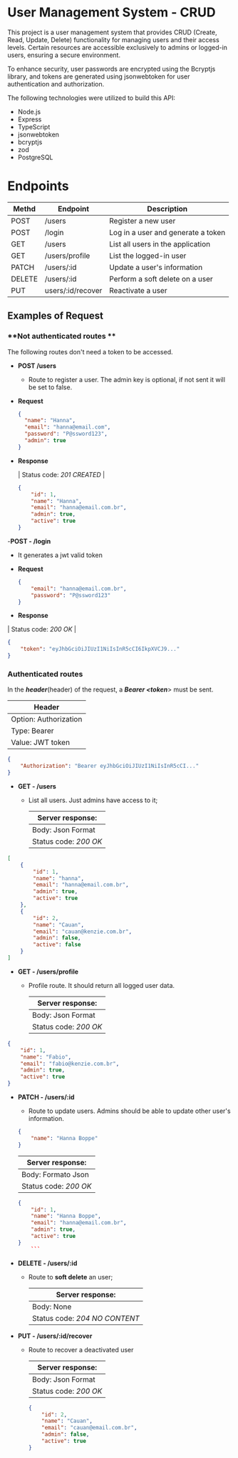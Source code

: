 # User Management System - CRUD

This project is a user management system that provides CRUD (Create, Read, Update, Delete) functionality for managing users and their access levels. Certain resources are accessible exclusively to admins or logged-in users, ensuring a secure environment.

To enhance security, user passwords are encrypted using the Bcryptjs library, and tokens are generated using jsonwebtoken for user authentication and authorization.

The following technologies were utilized to build this API:

- Node.js
- Express
- TypeScript
- jsonwebtoken
- bcryptjs
- zod
- PostgreSQL

# Endpoints

| Methd | Endpoint | Description |
| - | - | - |
| POST | /users | Register a new user |
| POST | /login | Log in a user and generate a token |
| GET  | /users | List all users in the application |
| GET  | /users/profile | List the logged-in user | 
| PATCH | /users/:id | Update a user's information | 
| DELETE | /users/:id | Perform a soft delete on a user | 
| PUT | users/:id/recover | Reactivate a user | 


## **Examples of Request**

### **Not authenticated routes **

The following routes don't need a token to be accessed.

-   **POST /users**

    - Route to register a user. The admin key is optional, if not sent it will be set to false.

- **Request**
    
  ```json
  {
    "name": "Hanna",
    "email": "hanna@email.com",
    "password": "P@ssword123",
    "admin": true
  }
  ```
        
- **Response**

  | Status code: _201 CREATED_ |

  ```json
  {
      "id": 1,
      "name": "Hanna",
      "email": "hanna@email.com.br",
      "admin": true,
      "active": true
  }
  ```

-**POST - /login**

   - It generates a jwt valid token
    
- **Request**

  ```json
  {
      "email": "hanna@email.com.br",
      "password": "P@ssword123"
  }
  ```
 - **Response**

 | Status code: _200 OK_ |

  ```json
  {
      "token": "eyJhbGciOiJIUzI1NiIsInR5cCI6IkpXVCJ9..."
  }
  ```

### **Authenticated routes**

In the **_header_**(header) of the request, a **_Bearer &lt;token_**&gt; must be sent.

| Header                |
| --------------------- |
| Option: Authorization |
| Type: Bearer          |
| Value: JWT token      |

  ```json
  {
      "Authorization": "Bearer eyJhbGciOiJIUzI1NiIsInR5cCI..."
  }
  ```

-   **GET - /users**

    -   List all users. Just admins have access to it;

        | Server response: |
        | --------------------- |
        | Body: Json Format    |
        | Status code: _200 OK_ |

  ```json
  [
      {
          "id": 1,
          "name": "hanna",
          "email": "hanna@email.com.br",
          "admin": true,
          "active": true
      },
      {
          "id": 2,
          "name": "Cauan",
          "email": "cauan@kenzie.com.br",
          "admin": false,
          "active": false
      }
  ]
  ```

-   **GET - /users/profile**

    -   Profile route. It should return all logged user data.

        | Server response: |
        | --------------------- |
        | Body: Json Format    |
        | Status code: _200 OK_ |

  ```json
  {
      "id": 1,
      "name": "Fabio",
      "email": "fabio@kenzie.com.br",
      "admin": true,
      "active": true
  }
  ```

-   **PATCH - /users/:id**

    -   Route to update users. Admins should be able to update other user's information.

    ```json
    {
        "name": "Hanna Boppe"
    }
    ```

      | Server response: |
      | --------------------- |
      | Body: Formato Json    |
      | Status code: _200 OK_ |

    ```json
    {
        "id": 1,
        "name": "Hanna Boppe",
        "email": "hanna@email.com.br",
        "admin": true,
        "active": true
    }
        ```

-   **DELETE - /users/:id**

    -   Route to **soft delete** an user;

        | Server response: |
        | --------------------- |
        | Body: None |
        | Status code: _204 NO CONTENT_ |


-   **PUT - /users/:id/recover**

    -   Route to recover a deactivated user

        | Server response: |
        | --------------------- |
        | Body: Json Format    |
        | Status code: _200 OK_ |

        ```json
        {
            "id": 2,
            "name": "Cauan",
            "email": "cauan@email.com.br",
            "admin": false,
            "active": true
        }
        ```
